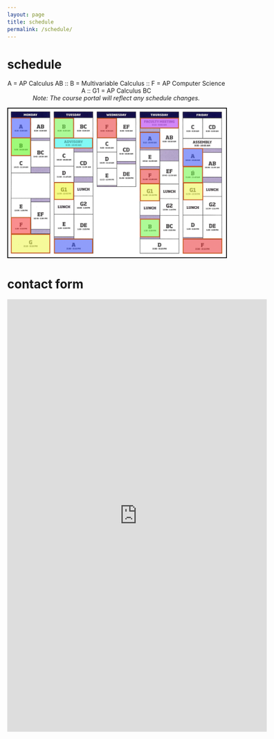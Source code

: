 ```yaml
---
layout: page
title: schedule
permalink: /schedule/
---
```



# schedule 
<p align="center">A = AP Calculus AB :: B = Multivariable Calculus :: F = AP Computer Science A :: G1 = AP Calculus BC<br><i>Note: The course portal will reflect any schedule changes.</i></p>

<p align="center"> <img src="/d-img/schedule.png" border="2"> </p>

# contact form

<center> <iframe src="https://docs.google.com/forms/d/e/1FAIpQLSfk3MsgYHHCfX69rYixFbnQIuGToOyGh9GlpIXcycYWO-BrWg/viewform?embedded=true" width="600" height="1000" frameborder="0" marginheight="0" marginwidth="0">Loading…</iframe> </center>

